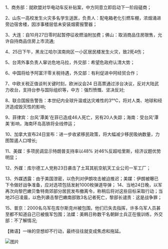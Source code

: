 1、商务部：就欧盟对华电动车反补贴案，中方同意立即启动下一阶段磋商；

2、山东一高校发生火灾多名学生送医，负责人：配电箱老化引燃车棚，浓烟涌进旁边宿舍楼，因涉事楼层低未安装烟雾报警器；

3、大连：自10月27日零时起暂停征收燃油附加费；佛山：取消商品住房限售，允许自持商品住房上市流通;

4、25日下午，黑龙江哈尔滨南岗区一小区居民楼发生火灾，致2死4伤；

5、台湾外事负责人窜访危地马拉，外交部：希望危政府认清大势；

6、中国将给予阿富汗零关税待遇，外交部：有利促进中阿经贸合作；

7、中欧关税正值谈判关键时刻，欧洲议会24 日高票通过涉台决议，反对大陆武力收台，支持台参与国际组织等，中方：强烈愤慨、坚决反对;

8、联合国报告警告：本世纪内全球升温或达灾难性的3°℃，将对人类、地球和经济造成毁灭性的影响;

9、菲律宾：台风'潭美'在菲已造成46人死亡，另有20人失踪；海南：受台风'潭美'影响，海南环岛高铁将全线停运；

10、加拿大宣布24日宣布：进一步收紧移民政策，将大幅减少移民吸纳数量，力图暂遏人口增长;

11、美媒：多项民调显示特朗普支持率以48% 对46%反超哈里斯，经济议题优势明显；

12、外媒：库尔德工人党称23日袭击了土耳其航空航天工业公司一军工厂；

13、外媒透露：由于美国泄密，以色列对伊朗攻击被迫推迟；美媒：伊朗被曝已下令做好战争准备，应对选项包括发射1000枚弹道导弹； 14、当地24日晚，以军再次向黎巴嫩贝鲁特南郊部分居民发布撤离令，称稍后将对这些目标采取行动；当地25日凌晨，以色列袭击黎巴嫩南部致3名记者死亡，黎部长谴责：这是战争罪；

15、普京：2000名乌军在库尔斯克州被包围，他们已失去指挥，许多乌军人员甚至都不知道自己已被俄军包围；法媒：美韩日称数干名朝鲜士兵正在俄训练，外交部：不了解情况;

【微语】一味的空想却不行动，最终往往就变成焦虑和拖延。

![图片](https://api.03c3.cn/api/zb)
